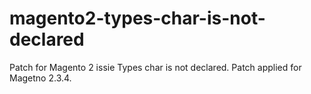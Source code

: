 # magento2-types-char-is-not-declared
Patch for Magento 2 issie Types char is not declared.
Patch applied for Magetno 2.3.4.
